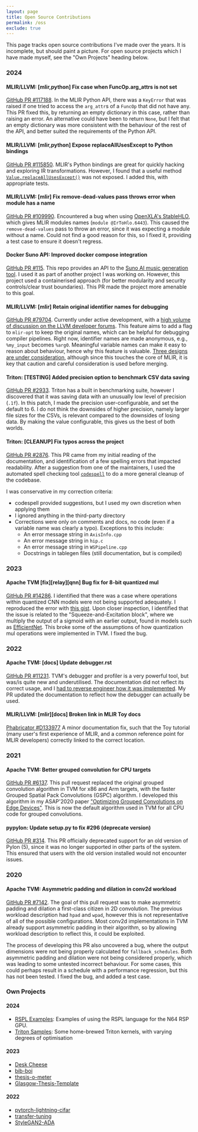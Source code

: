 ```yaml
---
layout: page
title: Open Source Contributions
permalink: /oss
exclude: true
---
```


<style>
.sidebar__right {
  text-align: left;
}
.page__content {
  text-align: justify;
}
</style>

This page tracks open source contributions I've made over the years.
It is incomplete, but should paint a picture.
For open source projects which I have made myself, see the "Own Projects" heading below.

### 2024

#### **MLIR/LLVM**:   [mlir,python] Fix case when FuncOp.arg_attrs is not set

[GitHub PR #117188](https://github.com/llvm/llvm-project/pull/117188).  In the MLIR Python API, there was a `KeyError` that was raised if one tried to access the `arg_attr`s of a `FuncOp` that did not have any.
This PR fixed this, by returning an empty dictionary in this case, rather than raising an error.  An alternative could have been to return `None`, but I felt that an empty dictionary was more consistent with the behaviour of the rest of the API, and better suited the requirements of the Python API.

#### **MLIR/LLVM**:  [mlir,python] Expose replaceAllUsesExcept to Python bindings

[GitHub PR #115850](https://github.com/llvm/llvm-project/pull/115850).
MLIR's Python bindings are great for quickly hacking and exploring IR transformations.
However, I found that a useful method [`Value.replaceAllUsesExcept()`](https://mlir.llvm.org/doxygen/classmlir_1_1Value.html#a9ec8d5c61f8a6aada4062f609372cce4) was not exposed.  I added this, with appropriate tests.

#### **MLIR/LLVM**:  [mlir] Fix remove-dead-values pass throws error when module has a name

[GitHub PR #109990](https://github.com/llvm/llvm-project/pull/109990).
Encountered a bug when using [OpenXLA's StableHLO](https://openxla.org/stablehlo), which gives MLIR modules names (`module @IrToHlo.6443`).
This caused the `remove-dead-values` pass to throw an error, since it was expecting a module without a name.  Could not find a good reason for this, so I fixed it, providing a test case to ensure it doesn't regress.

#### **Docker Suno API**:  Improved docker compose integration
[GitHub PR #115](https://github.com/gcui-art/suno-api/pull/115).
This repo provides an API to the [Suno AI music generation tool](https://suno.com/).
I used it as part of another project I was working on.
However, this project used a containerised approach (for better modularity and security controls/clear trust boundaries).
This PR made the project more amenable to this goal.

#### **MLIR/LLVM**: [mlir] Retain original identifier names for debugging

[GitHub PR #79704](https://github.com/llvm/llvm-project/pull/77820).
Currently under active development, with a [high volume of discussion on the LLVM developer forums](https://discourse.llvm.org/t/retain-original-identifier-names-for-debugging/76417/23).
This feature aims to add a flag to `mlir-opt` to keep the original names, which can be helpful for debugging compiler pipelines.
Right now, identifier names are made anonymous, e.g., `%my_input` becomes `%arg0`.  Meaningful variable names can make it easy to reason about behaviour, hence why this feature is valuable.
[Three designs are under consideration](https://discourse.llvm.org/t/retain-original-identifier-names-for-debugging/76417/24?u=wheest), although since this touches the core of MLIR, it is key that caution and careful consideration is used before merging.

<!-- #### **MLIR/LLVM**: [mlir][docs] Clarified Dialect creation tutorial + fixed typos -->

<!-- [GitHub PR #77820](https://github.com/llvm/llvm-project/pull/77820). -->
<!-- This PR adds clarification to the ["Creating a Dialect" tutorial](https://mlir.llvm.org/docs/Tutorials/CreatingADialect/) regarding how to register a dialect (especially globally). -->
<!--  The motivation for this came from trying to add my own dialect, and experiencing some friction since it had been a while. -->
<!--  [This forum post](https://discourse.llvm.org/t/how-to-register-a-dialect/66848/2) discusses the issue, but doesn't talk about the global reigstration approach. -->

<!--  [I created my own blogpost](https://gibsonic.org/blog/2024/01/11/new_mlir_dialect.html) which goes through a minimum working example in more detail, with stripped down TableGen files, but this level of detail might be overkill for the docs tutorial. -->

<!--  This PR also includes some spelling corrections across the `mlir` directory.  The methodology for this was conservative, using the [codespell tool](https://github.com/codespell-project/codespell), and using my own discretion for correction.  Corrections were only on comments and docs.  To keep the PR small, only a fraction of the identified errors were corrected -->

#### **Triton**:  [TESTING] Added precision option to benchmark CSV data saving

[GitHub PR #2933](https://github.com/openai/triton/pull/2933).
Triton has a built in benchmarking suite, however I discovered that it was saving data with an unusually low level of precision (`.1f`).
In this patch, I made the precision user-configurable, and set the default to 6.
I do not think the downsides of higher precision, namely larger file sizes for the CSVs, is relevant compared to the downsides of losing data.
By making the value configurable, this gives us the best of both worlds.

#### **Triton**: [CLEANUP] Fix typos across the project

[GitHub PR #2876](https://github.com/openai/triton/pull/2876).
This PR came from my initial reading of the documentation, and identification of a few spelling errors that impacted readability.
After a suggestion from one of the maintainers, I used the automated spell checking tool [`codespell`](https://github.com/codespell-project/codespell) to do a more general cleanup of the codebase.

I was conservative in my correction criteria:

- codespell provided suggestions, but I used my own discretion when applying them
- I ignored anything in the third-party directory
- Corrections were only on comments and docs, no code (even if a variable name was clearly a typo). Exceptions to this include:
  - An error message string in `AxisInfo.cpp`
  - An error message string in `hip.c`
  - An error message string in `WSPipeline.cpp`
  - Docstrings in tablegen files (still documentation, but is compiled)

### 2023

####  **Apache TVM** [fix][relay][qnn] Bug fix for 8-bit quantized mul

[GitHub PR #14286](https://github.com/apache/tvm/pull/14286).
I identified that there was a case where operations within quantized CNN models were not being supported adequately.
I reproduced the error with [this gist](https://gist.github.com/Wheest/bd4fd601a15d6813e45c9ed5cdbae64f).
Upon closer inspection, I identified that the issue is related to the "Squeeze-and-Excitation block", where we multiply the output of a sigmoid with an earlier output, found in models such as [EfficientNet](https://arxiv.org/abs/1905.11946).
This broke some of the assumptions of how quantization mul operations were implemented in TVM.
I fixed the bug.

### 2022

#### **Apache TVM**:  [docs] Update debugger.rst

[GitHub PR #11231](https://github.com/apache/tvm/pull/11231).
TVM's debugger and profiler is a very powerful tool, but was/is quite new and underutilised.
The documentation did not reflect its correct usage, and I [had to reverse engineer how it was implemented](https://discuss.tvm.apache.org/t/runnig-a-model-with-tvm-debugger/9869/8?u=wheest).
My PR updated the documentation to reflect how the debugger can actually be used.


#### **MLIR/LLVM**: [mlir][docs] Broken link in MLIR Toy docs

[Phabricator #D133977](https://reviews.llvm.org/D133977)
A minor documentation fix, such that the Toy tutorial (many user's first experience of MLIR, and a common reference point for MLIR developers) correctly linked to the correct location.


### 2021

#### **Apache TVM**:  Better grouped convolution for CPU targets

[GitHub PR #6137](https://github.com/apache/tvm/pull/6137).
This pull request replaced the original grouped convolution algorithm in TVM for x86 and Arm targets, with the faster Grouped Spatial Pack Convolutions (GSPC) algorithm.
I developed this algorithm in my ASAP'2020 paper ["Optimizing Grouped Convolutions on Edge Devices"](https://www.computer.org/csdl/proceedings-article/asap/2020/09153227/1lUFnVBpKzC).
This is now the default algorithm used in TVM for all CPU code for grouped convolutions.

#### **pypylon**: Update setup.py to fix #296 (deprecate version)

[GitHub PR #314](https://github.com/basler/pypylon/pull/314).
This PR officially deprecated support for an old version of Pylon (5), since it was no longer supported in other parts of the system.
This ensured that users with the old version installed would not encounter issues.

### 2020

#### **Apache TVM**: Asymmetric padding and dilation in conv2d workload

[GitHub PR #7142](https://github.com/apache/tvm/pull/7142).
The goal of this pull request was to make asymmetric padding and dilation a first-class citizen in 2D convolution.
The previous workload description had `hpad` and `wpad`, however this is not representative of all of the possible configurations. Most conv2d implementations in TVM already support asymmetric padding in their algorithm, so by allowing workload description to reflect this, it could be exploited.

The process of developing this PR also uncovered a bug, where the output dimensions were not being properly calculated for `fallback_schedules`. Both asymmetric padding and dilation were not being considered properly, which was leading to some untested incorrect behaviour. For some cases, this could perhaps result in a schedule with a performance regression, but this has not been tested.
I fixed the bug, and added a test case.

### Own Projects

#### 2024

- [RSPL Examples](https://github.com/Wheest/rspl_examples/):  Examples of using the RSPL language for the N64 RSP GPU.
- [Triton Samples](https://github.com/Wheest/triton_samples):  Some home-brewed Triton kernels, with varying degrees of optimisation


#### 2023
- [Desk Cheese](https://github.com/Wheest/desk-cheese)
- [bib-boi](https://github.com/Wheest/bib-boi)
- [thesis-o-meter](https://github.com/Wheest/thesis-o-meter)
- [Glasgow-Thesis-Template](https://github.com/Wheest/Glasgow-Thesis-Template)

#### 2022

- [pytorch-lightning-cifar](https://github.com/Wheest/pytorch-lightning-cifar)
- [transfer-tuning](https://github.com/gicLAB/transfer-tuning)
- [StyleGAN2-ADA](https://github.com/Wheest/stylegan2-ada-pytorch)
